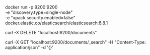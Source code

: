 docker run -p 9200:9200 \
-e "discovery.type=single-node" \
-e "xpack.security.enabled=false" \
docker.elastic.co/elasticsearch/elasticsearch:8.8.1


curl -X DELETE "localhost:9200/documents"


curl -X GET "localhost:9200/documents/_search" -H "Content-Type: application/json" -d '{}'
